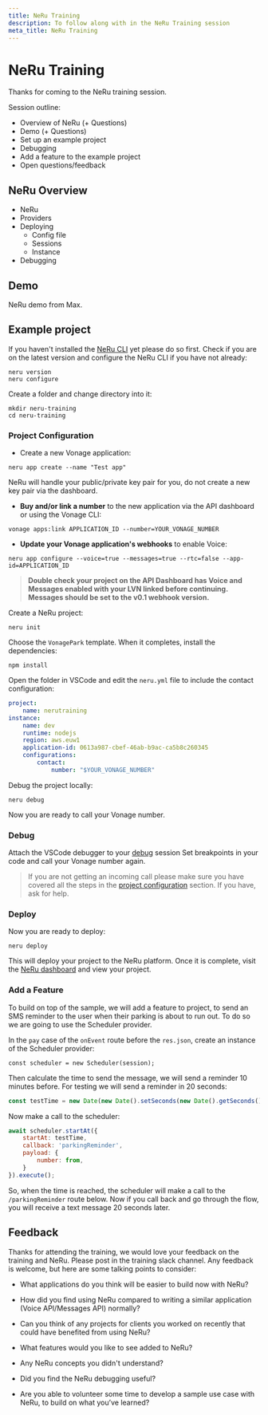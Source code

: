 ```yaml
---
title: NeRu Training
description: To follow along with in the NeRu Training session
meta_title: NeRu Training
---
```


# NeRu Training

Thanks for coming to the NeRu training session. 

Session outline:

* Overview of NeRu (+ Questions)
* Demo (+ Questions)
* Set up an example project
* Debugging
* Add a feature to the example project
* Open questions/feedback

## NeRu Overview

* NeRu
* Providers
* Deploying
    * Config file
    * Sessions
    * Instance
* Debugging

## Demo

NeRu demo from Max.

## Example project

If you haven't installed the [NeRu CLI](https://vonage-neru.herokuapp.com/neru/cli) yet please do so first. Check if you are on the latest version and configure the NeRu CLI if you have not already:

```
neru version
neru configure
```

Create a folder and change directory into it:

```
mkdir neru-training
cd neru-training
```

### Project Configuration

* Create a new Vonage application:

```
neru app create --name "Test app"
```

NeRu will handle your public/private key pair for you, do not create a new key pair via the dashboard.

* **Buy and/or link a number** to the new application via the API dashboard or using the Vonage CLI:

```
vonage apps:link APPLICATION_ID --number=YOUR_VONAGE_NUMBER
```

* **Update your Vonage application's webhooks** to enable Voice:

```
neru app configure --voice=true --messages=true --rtc=false --app-id=APPLICATION_ID
```

> **Double check your project on the API Dashboard has Voice and Messages enabled with your LVN linked before continuing. Messages should be set to the v0.1 webhook version.**

Create a NeRu project:

```
neru init
```

Choose the `VonagePark` template. When it completes, install the dependencies:

```
npm install
```

Open the folder in VSCode and edit the `neru.yml` file to include the contact configuration:

```yml
project:
    name: nerutraining
instance:
    name: dev
    runtime: nodejs
    region: aws.euw1
    application-id: 0613a987-cbef-46ab-b9ac-ca5b8c260345
    configurations:
        contact:
            number: "$YOUR_VONAGE_NUMBER"
```

Debug the project locally:

```
neru debug
```

Now you are ready to call your Vonage number.

### Debug

Attach the VSCode debugger to your [debug](https://vonage-neru.herokuapp.com/neru/debugging) session Set breakpoints in your code and call your Vonage number again.

> If you are not getting an incoming call please make sure you have covered all the steps in the [project configuration](/neru/training#project-configuration) section. If you have, ask for help.

### Deploy

Now you are ready to deploy:

```
neru deploy
```

This will deploy your project to the NeRu platform. Once it is complete, visit the [NeRu dashboard](https://dashboard.serverless.vonage.com/) and view your project.

### Add a Feature

To build on top of the sample, we will add a feature to project, to send an SMS reminder to the user when their parking is about to run out. To do so we are going to use the Scheduler provider.

In the `pay` case of the `onEvent` route before the `res.json`, create an instance of the Scheduler provider:

```
const scheduler = new Scheduler(session);
```

Then calculate the time to send the message, we will send a reminder 10 minutes before. For testing we will send a reminder in 20 seconds:

```javascript
const testTime = new Date(new Date().setSeconds(new Date().getSeconds() + 20)).toISOString();
```

Now make a call to the scheduler:

```javascript
await scheduler.startAt({
    startAt: testTime,
    callback: 'parkingReminder',
    payload: {
        number: from,
    }
}).execute();
```

So, when the time is reached, the scheduler will make a call to the `/parkingReminder` route below. Now if you call back and go through the flow, you will receive a text message 20 seconds later. 

## Feedback

Thanks for attending the training, we would love your feedback on the training and NeRu. Please post in the training slack channel. Any feedback is welcome, but here are some talking points to consider:

* What applications do you think will be easier to build now with NeRu?

* How did you find using NeRu compared to writing a similar application (Voice API/Messages API) normally?

* Can you think of any projects for clients you worked on recently that could have benefited from using NeRu?

* What features would you like to see added to NeRu?

* Any NeRu concepts you didn't understand?

* Did you find the NeRu debugging useful?

* Are you able to volunteer some time to develop a sample use case with NeRu, to build on what you’ve learned?